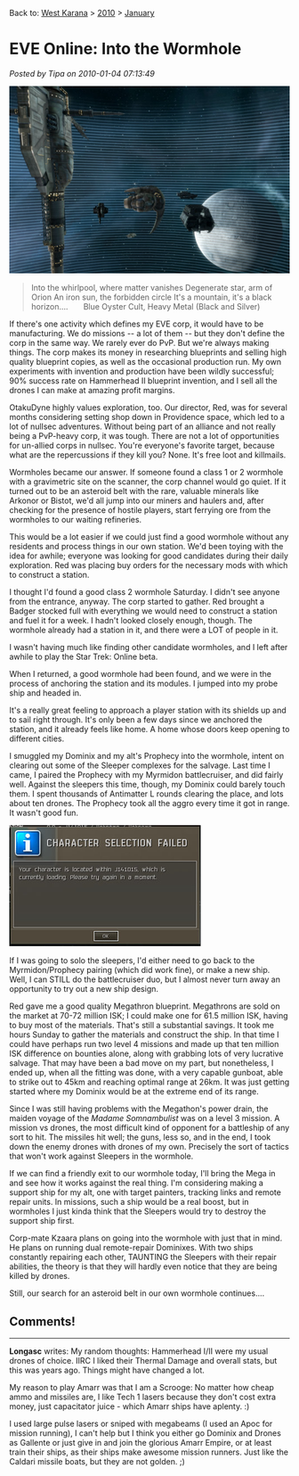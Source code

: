 Back to: [West Karana](/posts/westkarana.md) > [2010](/posts/2010/westkarana.md) > [January](./westkarana.md)
# EVE Online: Into the Wormhole

*Posted by Tipa on 2010-01-04 07:13:49*

![](../../../uploads/2010/01/ExeFile-2010-01-03-01-01-50-47.jpg "At our POS in the wormhole")


> Into the whirlpool, where matter vanishes
Degenerate star, arm of Orion
An iron sun, the forbidden circle
It's a mountain, it's a black horizon....
      Blue Oyster Cult, Heavy Metal (Black and Silver)



If there's one activity which defines my EVE corp, it would have to be manufacturing. We do missions -- a lot of them -- but they don't define the corp in the same way. We rarely ever do PvP. But we're always making things. The corp makes its money in researching blueprints and selling high quality blueprint copies, as well as the occasional production run. My own experiments with invention and production have been wildly successful; 90% success rate on Hammerhead II blueprint invention, and I sell all the drones I can make at amazing profit margins.

OtakuDyne highly values exploration, too. Our director, Red, was for several months considering setting shop down in Providence space, which led to a lot of nullsec adventures. Without being part of an alliance and not really being a PvP-heavy corp, it was tough. There are not a lot of opportunities for un-allied corps in nullsec. You're everyone's favorite target, because what are the repercussions if they kill you? None. It's free loot and killmails.

Wormholes became our answer. If someone found a class 1 or 2 wormhole with a gravimetric site on the scanner, the corp channel would go quiet. If it turned out to be an asteroid belt with the rare, valuable minerals like Arkonor or Bistot, we'd all jump into our miners and haulers and, after checking for the presence of hostile players, start ferrying ore from the wormholes to our waiting refineries.

This would be a lot easier if we could just find a good wormhole without any residents and process things in our own station. We'd been toying with the idea for awhile; everyone was looking for good candidates during their daily exploration. Red was placing buy orders for the necessary mods with which to construct a station.

I thought I'd found a good class 2 wormhole Saturday. I didn't see anyone from the entrance, anyway. The corp started to gather. Red brought a Badger stocked full with everything we would need to construct a station and fuel it for a week. I hadn't looked closely enough, though. The wormhole already had a station in it, and there were a LOT of people in it.

I wasn't having much like finding other candidate wormholes, and I left after awhile to play the Star Trek: Online beta.

When I returned, a good wormhole had been found, and we were in the process of anchoring the station and its modules. I jumped into my probe ship and headed in.

It's a really great feeling to approach a player station with its shields up and to sail right through. It's only been a few days since we anchored the station, and it already feels like home. A home whose doors keep opening to different cities.

I smuggled my Dominix and my alt's Prophecy into the wormhole, intent on clearing out some of the Sleeper complexes for the salvage. Last time I came, I paired the Prophecy with my Myrmidon battlecruiser, and did fairly well. Against the sleepers this time, though, my Dominix could barely touch them. I spent thousands of Antimatter L rounds clearing the place, and lots about ten drones. The Prophecy took all the aggro every time it got in range. It wasn't good fun.

![](../../../uploads/2010/01/ExeFile-2010-01-04-06-58-25-24.jpg "Stuck inside a wormhole...")

If I was going to solo the sleepers, I'd either need to go back to the Myrmidon/Prophecy pairing (which did work fine), or make a new ship. Well, I can STILL do the battlecruiser duo, but I almost never turn away an opportunity to try out a new ship design.

Red gave me a good quality Megathron blueprint. Megathrons are sold on the market at 70-72 million ISK; I could make one for 61.5 million ISK, having to buy most of the materials. That's still a substantial savings. It took me hours Sunday to gather the materials and construct the ship. In that time I could have perhaps run two level 4 missions and made up that ten million ISK difference on bounties alone, along with grabbing lots of very lucrative salvage. That may have been a bad move on my part, but nonetheless, I ended up, when all the fitting was done, with a very capable gunboat, able to strike out to 45km and reaching optimal range at 26km. It was just getting started where my Dominix would be at the extreme end of its range.

Since I was still having problems with the Megathon's power drain, the maiden voyage of the *Madame Somnambulist* was on a level 3 mission. A mission vs drones, the most difficult kind of opponent for a battleship of any sort to hit. The missiles hit well; the guns, less so, and in the end, I took down the enemy drones with drones of my own. Precisely the sort of tactics that won't work against Sleepers in the wormhole.

If we can find a friendly exit to our wormhole today, I'll bring the Mega in and see how it works against the real thing. I'm considering making a support ship for my alt, one with target painters, tracking links and remote repair units. In missions, such a ship would be a real boost, but in wormholes I just kinda think that the Sleepers would try to destroy the support ship first.

Corp-mate Kzaara plans on going into the wormhole with just that in mind. He plans on running dual remote-repair Dominixes. With two ships constantly repairing each other, TAUNTING the Sleepers with their repair abilities, the theory is that they will hardly even notice that they are being killed by drones.

Still, our search for an asteroid belt in our own wormhole continues....

## Comments!
---
**Longasc** writes: My random thoughts: Hammerhead I/II were my usual drones of choice. IIRC I liked their Thermal Damage and overall stats, but this was years ago. Things might have changed a lot.

My reason to play Amarr was that I am a Scrooge: No matter how cheap ammo and missiles are, I like Tech 1 lasers because they don't cost extra money, just capacitator juice - which Amarr ships have aplenty. :)

I used large pulse lasers or sniped with megabeams (I used an Apoc for mission running), I can't help but I think you either go Dominix and Drones as Gallente or just give in and join the glorious Amarr Empire, or at least train their ships, as their ships make awesome mission runners. Just like the Caldari missile boats, but they are not golden. ;)
